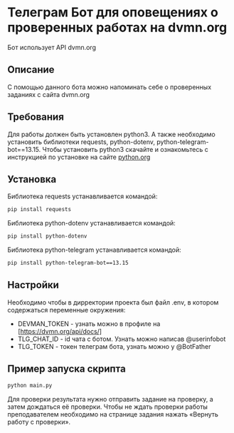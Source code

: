# Телеграм Бот для оповещениях о проверенных работах на dvmn.org
 Бот использует API dvmn.org

## Описание
С помощью данного бота можно напоминать себе о проверенных заданиях с сайта dvmn.org

## Требования
Для работы должен быть установлен python3. А также необходимо установить библиотеки requests, python-dotenv, 
python-telegram-bot==13.15. 
Чтобы установить python3 скачайте и ознакомьтесь с инструкцией по установке на сайте [python.org](https://www.python.org/downoloads)

## Установка
Библиотека requests устанавливается командой:
```bash
pip install requests
```

Библиотека python-dotenv устанавливается командой:
```bash
pip install python-dotenv
```
Библиотека python-telegram устанавливается командой:
```bash
pip install python-telegram-bot==13.15
```

## Настройки
Необходимо чтобы в дирректории проекта был файл .env, в котором содержаться переменные окружения:
* DEVMAN_TOKEN - узнать можно в профиле на [https://dvmn.org/api/docs/]
* TLG_CHAT_ID - id чата с ботом. Узнать можно написав @userinfobot
* TLG_TOKEN - токен телеграм бота, узнать можно у @BotFather

## Пример запуска скрипта
```bash
python main.py
```

Для проверки результата нужно отправить задание на проверку, а затем дождаться её проверки.
Чтобы не ждать проверки работы преподавателем необходимо на странице задания нажать «Вернуть работу с проверки».
